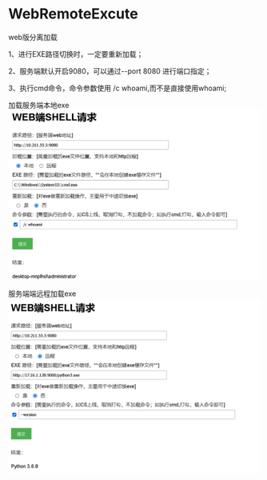 # WebRemoteExcute
web版分离加载  




1、进行EXE路径切换时，一定要重新加载；  

2、服务端默认开启9080，可以通过--port 8080 进行端口指定；  

3、执行cmd命令，命令参数使用 /c whoami,而不是直接使用whoami;  




加载服务端本地exe
 ![Image text](https://github.com/1f3lse/WebRemoteExcute/blob/main/local.jpg)

 服务端端远程加载exe
 ![Image text](https://github.com/1f3lse/WebRemoteExcute/blob/main/remote.jpg)


 
